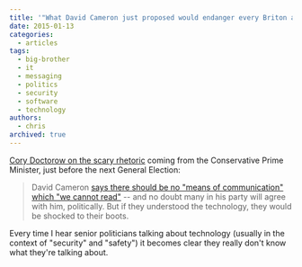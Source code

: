 ```yaml
---
title: '"What David Cameron just proposed would endanger every Briton and destroy the IT industry"'
date: 2015-01-13
categories:
  - articles
tags:
  - big-brother
  - it
  - messaging
  - politics
  - security
  - software
  - technology
authors:
  - chris
archived: true
---
```


[Cory Doctorow on the scary rhetoric](http://boingboing.net/2015/01/13/what-david-cameron-just-propos.html) coming from the Conservative Prime Minister, just before the next General Election:

> David Cameron [says there should be no "means of communication" which "we cannot read"](http://www.bbc.co.uk/news/uk-politics-30778424) -- and no doubt many in his party will agree with him, politically. But if they understood the technology, they would be shocked to their boots.

Every time I hear senior politicians talking about technology (usually in the context of "security" and "safety") it becomes clear they really don't know what they're talking about.
